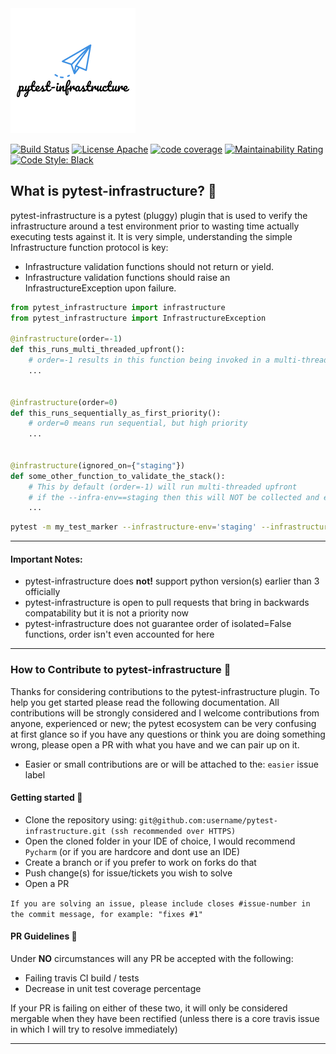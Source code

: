 <kbd>
  <img src="https://github.com/symonk/pytest-infrastructure/blob/master/.github/.images/200px-logo.png">
</kbd>
  <p></p>

[![Build Status](https://api.travis-ci.org/symonk/pytest-infrastructure.svg?branch=master)](https://travis-ci.org/symonk/pytest-infrastructure)
[![License Apache](https://img.shields.io/badge/license-Apache%202-brightgreen.svg)](https://github.com/symonk/pytest-infrastructure/blob/master/LICENSE)
[![code coverage](https://codecov.io/gh/symonk/pytest-infrastructure/branch/master/graph/badge.svg)](https://codecov.io/gh/symonk/pytest-infrastructure)
[![Maintainability Rating](https://sonarcloud.io/api/project_badges/measure?project=symonk_pytest-validate&metric=sqale_rating)](https://sonarcloud.io/dashboard?id=symonk_pytest-validate)
[![Code Style: Black](https://img.shields.io/badge/code%20style-black-000000.svg)](https://github.com/ambv/black)

## What is pytest-infrastructure? :flags:
pytest-infrastructure is a pytest (pluggy) plugin that is used to verify the infrastructure around a test environment prior to wasting time actually executing tests against it.
It is very simple, understanding the simple Infrastructure function protocol is key:

 - Infrastructure validation functions should not return or yield.
 - Infrastructure validation functions should raise an InfrastructureException upon failure.

```python
from pytest_infrastructure import infrastructure
from pytest_infrastructure import InfrastructureException

@infrastructure(order=-1)
def this_runs_multi_threaded_upfront():
    # order=-1 results in this function being invoked in a multi-threaded stage
    ...


@infrastructure(order=0)
def this_runs_sequentially_as_first_priority():
    # order=0 means run sequential, but high priority
    ...


@infrastructure(ignored_on={"staging"})
def some_other_function_to_validate_the_stack():
    # This by default (order=-1) will run multi-threaded upfront
    # if the --infra-env==staging then this will NOT be collected and executed
    ...
```

```bash
pytest -m my_test_marker --infrastructure-env='staging' --infrastructure-thread-count=2
```

---


#### Important Notes:
 - pytest-infrastructure does **not!** support python version(s) earlier than 3 officially
 - pytest-infrastructure is open to pull requests that bring in backwards compatability but it is not a priority now
 - pytest-infrastructure does not guarantee order of isolated=False functions, order isn't even accounted for here


---


### How to Contribute to pytest-infrastructure :rocket:
Thanks for considering contributions to the pytest-infrastructure plugin.  To help you get started please read the following documentation.  All contributions will be strongly considered and I welcome contributions from anyone, experienced or new; the pytest ecosystem can be very confusing at first glance so if you have any questions or think you are doing something wrong, please open a PR with what you have and we can pair up on it.

 - Easier or small contributions are or will be attached to the: `easier` issue label

#### Getting started :rocket:

- Clone the repository using: `git@github.com:username/pytest-infrastructure.git (ssh recommended over HTTPS)`
- Open the cloned folder in your IDE of choice, I would recommend `Pycharm` (or if you are hardcore and dont use an IDE)
- Create a branch or if you prefer to work on forks do that
- Push change(s) for issue/tickets you wish to solve
- Open a PR

`If you are solving an issue, please include closes #issue-number in the commit message, for example: "fixes #1"`

#### PR Guidelines :rocket:
Under **NO** circumstances will any PR be accepted with the following:

- Failing travis CI build / tests
- Decrease in unit test coverage percentage

If your PR is failing on either of these two, it will only be considered mergable when they have been rectified (unless there is a core travis issue in which I will try to resolve immediately)

---
